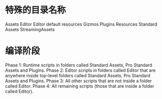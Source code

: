 # 特殊的目录名称
Assets
Editor
Editor default resources
Gizmos
Plugins
Resources
Standard Assets
StreamingAssets

# 编译阶段
Phase 1: Runtime scripts in folders called Standard Assets, Pro Standard Assets and Plugins.
Phase 2: Editor scripts in folders called Editor that are anywhere inside top-level folders called Standard Assets, Pro Standard Assets and Plugins.
Phase 3: All other scripts that are not inside a folder called Editor.
Phase 4: All remaining scripts (those that are inside a folder called Editor).
